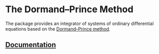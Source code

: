 # The Dormand–Prince Method

The package provides an integrator of systems of ordinary differential equations
based on the [Dormand–Prince method][1].

## [Documentation][doc]

[1]: https://en.wikipedia.org/wiki/Dormand–Prince_method

[doc]: http://godoc.org/github.com/ready-steady/numeric/integration/ode
